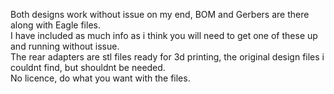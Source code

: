 Both designs work without issue on my end, BOM and Gerbers are there along with Eagle files.  
I have included as much info as i think you will need to get one of these up and running without issue.   
The rear adapters are stl files ready for 3d printing, the original design files i couldnt find, but shouldnt be needed.  
No licence, do what you want with the files.   
